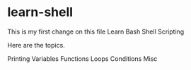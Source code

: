 # learn-shell
This is my first change on this file
Learn Bash Shell Scripting 


Here are the topics.

Printing
Variables
Functions
Loops
Conditions
Misc
